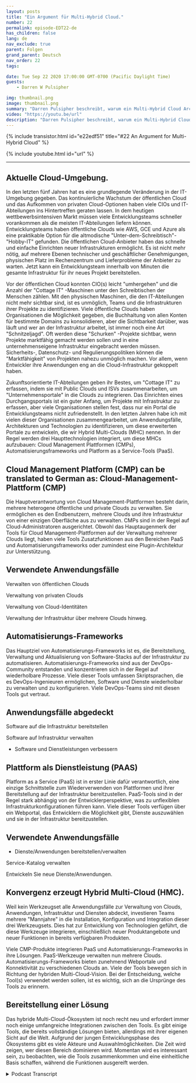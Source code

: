 ```yaml
---
layout: posts
title: "Ein Argument für Multi-Hybrid Cloud."
number: 22
permalink: episode-EDT22-de
has_children: false
lang: de
nav_exclude: true
parent: Folgen
grand_parent: Deutsch
nav_order: 22
tags:

date: Tue Sep 22 2020 17:00:00 GMT-0700 (Pacific Daylight Time)
guests:
    - Darren W Pulsipher

img: thumbnail.png
image: thumbnail.png
summary: "Darren Pulsipher beschreibt, warum ein Multi-Hybrid Cloud Architekt möglicherweise bereits in Ihrem Rechenzentrum vorhanden sein könnte. Die meisten Organisationen haben bereits alle Zutaten. Sie müssen nur wissen, wie sie zusammenpassen."
video: "https://youtu.be/url"
description: "Darren Pulsipher beschreibt, warum ein Multi-Hybrid Cloud Architekt möglicherweise bereits in Ihrem Rechenzentrum vorhanden sein könnte. Die meisten Organisationen haben bereits alle Zutaten. Sie müssen nur wissen, wie sie zusammenpassen."
---
```


<div>
{% include transistor.html id="e22edf51" title="#22 An Argument for Multi-Hybrid Cloud" %}

{% include youtube.html id="url" %}
</div>

---

## Aktuelle Cloud-Umgebung.

In den letzten fünf Jahren hat es eine grundlegende Veränderung in der IT-Umgebung gegeben. Das kontinuierliche Wachstum der öffentlichen Cloud und das Aufkommen von privaten Cloud-Optionen haben viele CIOs und IT-Abteilungen ins Hintertreffen geraten lassen. In dem heutigen wettbewerbsintensiven Markt müssen viele Entwicklungsteams schneller vorankommen als die meisten IT-Abteilungen liefern können. Entwicklungsteams haben öffentliche Clouds wie AWS, GCE und Azure als eine praktikable Option für die altmodische "Unter-dem-Schreibtisch"-"Hobby-IT" gefunden. Die öffentlichen Cloud-Anbieter haben das schnelle und einfache Einrichten neuer Infrastrukturen ermöglicht. Es ist nicht mehr nötig, auf mehrere Ebenen technischer und geschäftlicher Genehmigungen, physischen Platz im Rechenzentrum und Lieferprobleme der Anbieter zu warten. Jetzt kann ein Entwicklungsteam innerhalb von Minuten die gesamte Infrastruktur für ihr neues Projekt bereitstellen.

Vor der öffentlichen Cloud konnten CIO(s) leicht "umhergehen" und die Anzahl der "Cottage IT" -Maschinen unter den Schreibtischen der Menschen zählen. Mit den physischen Maschinen, die den IT-Abteilungen nicht mehr sichtbar sind, ist es unmöglich, Teams und die Infrastrukturen ihrer Projekte zu identifizieren. Viele öffentliche Clouds haben Organisationen die Möglichkeit gegeben, die Buchhaltung von allen Konten für bestimmte Domains zu konsolidieren, aber die Sichtbarkeit darüber, was läuft und wer an der Infrastruktur arbeitet, ist immer noch eine Art "Schnitzeljagd". Oft werden diese "Schurken" -Projekte sichtbar, wenn Projekte marktfähig gemacht werden sollen und in eine unternehmenseigene Infrastruktur eingebracht werden müssen. Sicherheits-, Datenschutz- und Regulierungspolitiken können die "Marktfähigkeit" von Projekten nahezu unmöglich machen. Vor allem, wenn Entwickler ihre Anwendungen eng an die Cloud-Infrastruktur gekoppelt haben.

Zukunftsorientierte IT-Abteilungen geben ihr Bestes, um "Cottage IT" zu erfassen, indem sie mit Public Clouds und ISVs zusammenarbeiten, um "Unternehmensportale" in die Clouds zu integrieren. Das Einrichten eines Durchgangsportals ist ein guter Anfang, um Projekte mit Infrastruktur zu erfassen, aber viele Organisationen stellen fest, dass nur ein Portal die Entwicklungsteams nicht zufriedenstellt. In den letzten Jahren habe ich mit vielen dieser Organisationen zusammengearbeitet, um Anwendungsfälle, Architekturen und Technologien zu identifizieren, um diese erweiterten Portale zu entwickeln, die wir Hybrid Multi-Clouds (MHC) nennen. In der Regel werden drei Haupttechnologien integriert, um diese MHCs aufzubauen: Cloud Management Plattformen (CMPs), Automatisierungsframeworks und Platform as a Service-Tools (PaaS).

## Cloud Management Platform (CMP) can be translated to German as: Cloud-Management-Plattform (CMP)

Die Hauptverantwortung von Cloud Management-Plattformen besteht darin, mehrere heterogene öffentliche und private Clouds zu verwalten. Sie ermöglichen es den Endbenutzern, mehrere Clouds und ihre Infrastruktur von einer einzigen Oberfläche aus zu verwalten. CMPs sind in der Regel auf Cloud-Administratoren ausgerichtet. Obwohl das Hauptaugenmerk der Tools für Cloud Management-Plattformen auf der Verwaltung mehrerer Clouds liegt, haben viele Tools Zusatzfunktionen aus den Bereichen PaaS und Automatisierungsframeworks oder zumindest eine Plugin-Architektur zur Unterstützung.

## Verwendete Anwendungsfälle

Verwalten von öffentlichen Clouds

Verwaltung von privaten Clouds

Verwaltung von Cloud-Identitäten

Verwaltung der Infrastruktur über mehrere Clouds hinweg.

## Automatisierungs-Frameworks

Das Hauptziel von Automatisierungs-Frameworks ist es, die Bereitstellung, Verwaltung und Aktualisierung von Software-Stacks auf der Infrastruktur zu automatisieren. Automatisierungs-Frameworks sind aus der DevOps-Community entstanden und konzentrieren sich in der Regel auf wiederholbare Prozesse. Viele dieser Tools umfassen Skriptsprachen, die es DevOps-Ingenieuren ermöglichen, Software und Dienste wiederholbar zu verwalten und zu konfigurieren. Viele DevOps-Teams sind mit diesen Tools gut vertraut.

## Anwendungsfälle abgedeckt

Software auf die Infrastruktur bereitstellen

Software auf Infrastruktur verwalten

* Software und Dienstleistungen verbessern

## Plattform als Dienstleistung (PAAS)

Platform as a Service (PaaS) ist in erster Linie dafür verantwortlich, eine einzige Schnittstelle zum Wiederverwenden von Plattformen und ihrer Bereitstellung auf der Infrastruktur bereitzustellen. PaaS-Tools sind in der Regel stark abhängig von der Entwicklerperspektive, was zu unflexiblen Infrastrukturkonfigurationen führen kann. Viele dieser Tools verfügen über ein Webportal, das Entwicklern die Möglichkeit gibt, Dienste auszuwählen und sie in der Infrastruktur bereitzustellen.

## Verwendete Anwendungsfälle

* Dienste/Anwendungen bereitstellen/verwalten

Service-Katalog verwalten

Entwickeln Sie neue Dienste/Anwendungen.

## Konvergenz erzeugt Hybrid Multi-Cloud (HMC).

Weil kein Werkzeugset alle Anwendungsfälle zur Verwaltung von Clouds, Anwendungen, Infrastruktur und Diensten abdeckt, investieren Teams mehrere "Mannjahre" in die Installation, Konfiguration und Integration dieser drei Werkzeugsets. Dies hat zur Entwicklung von Technologien geführt, die diese Werkzeuge integrieren, einschließlich neuer Produktangebote und neuer Funktionen in bereits verfügbaren Produkten.

Viele CMP-Produkte integrieren PaaS und Automatisierungs-Frameworks in ihre Lösungen. PaaS-Werkzeuge verwalten nun mehrere Clouds. Automatisierungs-Frameworks bieten zunehmend Webportale und Konnektivität zu verschiedenen Clouds an. Viele der Tools bewegen sich in Richtung der hybriden Multi-Cloud-Vision. Bei der Entscheidung, welche Tool(s) verwendet werden sollen, ist es wichtig, sich an die Ursprünge des Tools zu erinnern.

## Bereitstellung einer Lösung

Das hybride Multi-Cloud-Ökosystem ist noch recht neu und erfordert immer noch einige umfangreiche Integrationen zwischen den Tools. Es gibt einige Tools, die bereits vollständige Lösungen bieten, allerdings mit ihrer eigenen Sicht auf die Welt. Aufgrund der jungen Entwicklungsphase des Ökosystems gibt es viele Akteure und Auswahlmöglichkeiten. Die Zeit wird zeigen, wer diesen Bereich dominieren wird. Momentan wird es interessant sein, zu beobachten, wie die Tools zusammenkommen und eine einheitliche Basis schaffen, während die Funktionen ausgereift werden.



<details>
<summary> Podcast Transcript </summary>

<p></p>

</details>
